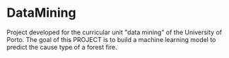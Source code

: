 # DataMining

Project developed for the curricular unit "data mining" of the University of Porto. 
The goal of this PROJECT is to build a machine learning model to predict the cause type of a forest fire.
